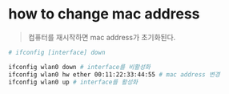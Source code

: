 # how to change mac address

> 컴퓨터를 재시작하면 mac address가 초기화된다.

```sh
# ifconfig [interface] down

ifconfig wlan0 down # interface를 비활성화
ifconfig wlan0 hw ether 00:11:22:33:44:55 # mac address 변경
ifconfig wlan0 up # interface를 활성화
```
